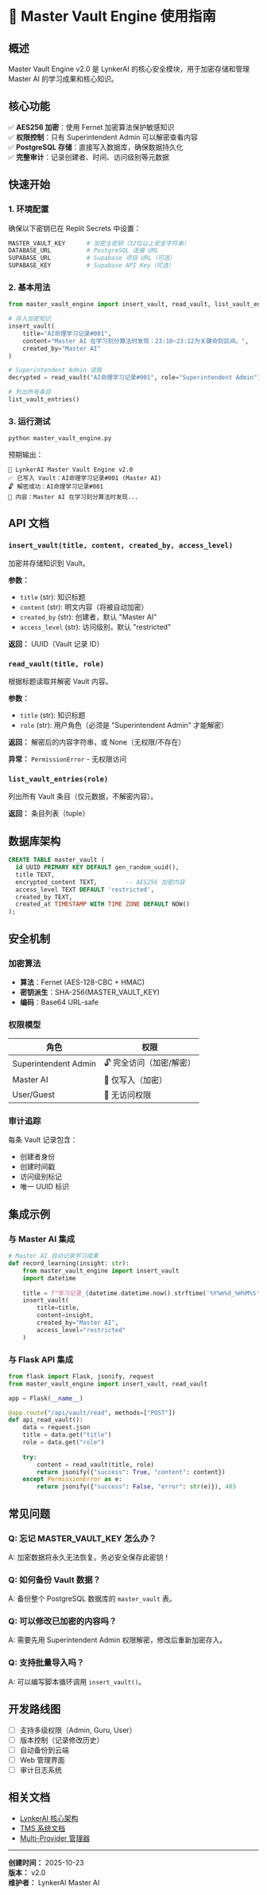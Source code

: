 # 🔐 Master Vault Engine 使用指南

## 概述

Master Vault Engine v2.0 是 LynkerAI 的核心安全模块，用于加密存储和管理 Master AI 的学习成果和核心知识。

## 核心功能

✅ **AES256 加密**：使用 Fernet 加密算法保护敏感知识  
✅ **权限控制**：只有 Superintendent Admin 可以解密查看内容  
✅ **PostgreSQL 存储**：直接写入数据库，确保数据持久化  
✅ **完整审计**：记录创建者、时间、访问级别等元数据  

## 快速开始

### 1. 环境配置

确保以下密钥已在 Replit Secrets 中设置：

```bash
MASTER_VAULT_KEY      # 加密主密钥（32位以上安全字符串）
DATABASE_URL          # PostgreSQL 连接 URL
SUPABASE_URL          # Supabase 项目 URL（可选）
SUPABASE_KEY          # Supabase API Key（可选）
```

### 2. 基本用法

```python
from master_vault_engine import insert_vault, read_vault, list_vault_entries

# 存入加密知识
insert_vault(
    title="AI命理学习记录#001",
    content="Master AI 在学习刻分算法时发现：23:10~23:12为关键命刻区间。",
    created_by="Master AI"
)

# Superintendent Admin 读取
decrypted = read_vault("AI命理学习记录#001", role="Superintendent Admin")

# 列出所有条目
list_vault_entries()
```

### 3. 运行测试

```bash
python master_vault_engine.py
```

预期输出：
```
🚀 LynkerAI Master Vault Engine v2.0
✅ 已写入 Vault：AI命理学习记录#001 (Master AI)
🔓 解密成功：AI命理学习记录#001
📝 内容：Master AI 在学习刻分算法时发现...
```

## API 文档

### `insert_vault(title, content, created_by, access_level)`

加密并存储知识到 Vault。

**参数：**
- `title` (str): 知识标题
- `content` (str): 明文内容（将被自动加密）
- `created_by` (str): 创建者，默认 "Master AI"
- `access_level` (str): 访问级别，默认 "restricted"

**返回：** UUID（Vault 记录 ID）

### `read_vault(title, role)`

根据标题读取并解密 Vault 内容。

**参数：**
- `title` (str): 知识标题
- `role` (str): 用户角色（必须是 "Superintendent Admin" 才能解密）

**返回：** 解密后的内容字符串，或 None（无权限/不存在）

**异常：** `PermissionError` - 无权限访问

### `list_vault_entries(role)`

列出所有 Vault 条目（仅元数据，不解密内容）。

**返回：** 条目列表（tuple）

## 数据库架构

```sql
CREATE TABLE master_vault (
  id UUID PRIMARY KEY DEFAULT gen_random_uuid(),
  title TEXT,
  encrypted_content TEXT,        -- AES256 加密内容
  access_level TEXT DEFAULT 'restricted',
  created_by TEXT,
  created_at TIMESTAMP WITH TIME ZONE DEFAULT NOW()
);
```

## 安全机制

### 加密算法
- **算法**：Fernet (AES-128-CBC + HMAC)
- **密钥派生**：SHA-256(MASTER_VAULT_KEY)
- **编码**：Base64 URL-safe

### 权限模型
| 角色 | 权限 |
|------|------|
| Superintendent Admin | 🔓 完全访问（加密/解密） |
| Master AI | 📝 仅写入（加密） |
| User/Guest | 🚫 无访问权限 |

### 审计追踪
每条 Vault 记录包含：
- 创建者身份
- 创建时间戳
- 访问级别标记
- 唯一 UUID 标识

## 集成示例

### 与 Master AI 集成

```python
# Master AI 自动记录学习成果
def record_learning(insight: str):
    from master_vault_engine import insert_vault
    import datetime
    
    title = f"学习记录_{datetime.datetime.now().strftime('%Y%m%d_%H%M%S')}"
    insert_vault(
        title=title,
        content=insight,
        created_by="Master AI",
        access_level="restricted"
    )
```

### 与 Flask API 集成

```python
from flask import Flask, jsonify, request
from master_vault_engine import insert_vault, read_vault

app = Flask(__name__)

@app.route("/api/vault/read", methods=["POST"])
def api_read_vault():
    data = request.json
    title = data.get("title")
    role = data.get("role")
    
    try:
        content = read_vault(title, role)
        return jsonify({"success": True, "content": content})
    except PermissionError as e:
        return jsonify({"success": False, "error": str(e)}), 403
```

## 常见问题

### Q: 忘记 MASTER_VAULT_KEY 怎么办？
A: 加密数据将永久无法恢复。务必安全保存此密钥！

### Q: 如何备份 Vault 数据？
A: 备份整个 PostgreSQL 数据库的 `master_vault` 表。

### Q: 可以修改已加密的内容吗？
A: 需要先用 Superintendent Admin 权限解密，修改后重新加密存入。

### Q: 支持批量导入吗？
A: 可以编写脚本循环调用 `insert_vault()`。

## 开发路线图

- [ ] 支持多级权限（Admin, Guru, User）
- [ ] 版本控制（记录修改历史）
- [ ] 自动备份到云端
- [ ] Web 管理界面
- [ ] 审计日志系统

## 相关文档

- [LynkerAI 核心架构](../docs/lynker_ai_core_index_v2.docx)
- [TMS 系统文档](README_TMS_v1.md)
- [Multi-Provider 管理器](README_PROVIDER_MANAGER.md)

---

**创建时间：** 2025-10-23  
**版本：** v2.0  
**维护者：** LynkerAI Master AI
